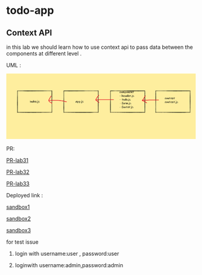 # todo-app

## Context API
 in this lab we should learn how to use context api to pass data between the components at different level .


UML :

![](lab31.PNG)


PR:

[PR-lab31](https://github.com/sbkhaloof/todo-app/pull/3)

[PR-lab32](https://github.com/sbkhaloof/todo-app/pull/5)

[PR-lab33](https://github.com/sbkhaloof/todo-app/pull/8)

Deployed link :

[sandbox1](https://d26wn.csb.app/)

[sandbox2](https://74utw.csb.app/form)

[sandbox3](https://3v4bw.csb.app/)

for test issue 

1. login with username:user , password:user

2. loginwith username:admin,password:admin